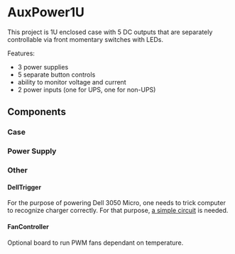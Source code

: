 # AuxPower1U

This project is 1U enclosed case with 5 DC outputs that are separately
controllable via front momentary switches with LEDs.

Features:
* 3 power supplies
* 5 separate button controls
* ability to monitor voltage and current
* 2 power inputs (one for UPS, one for non-UPS)


## Components

### Case


### Power Supply


### Other

#### DellTrigger

For the purpose of powering Dell 3050 Micro, one needs to trick computer to
recognize charger correctly. For that purpose, [a simple circuit](https://forum.arcadecontrols.com/index.php?topic=118584.0)
is needed.

#### FanController

Optional board to run PWM fans dependant on temperature.
